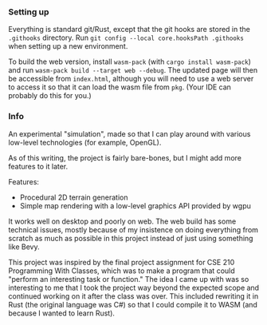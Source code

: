 ### Setting up

Everything is standard git/Rust, except that the git hooks are stored in the `.githooks` directory. Run `git config --local core.hooksPath .githooks` when setting up a new environment.

To build the web version, install `wasm-pack` (with `cargo install wasm-pack`) and run `wasm-pack build --target web --debug`. The updated page will then be accessible from `index.html`, although you will need to use a web server to access it so that it can load the wasm file from `pkg`. (Your IDE can probably do this for you.)

### Info

An experimental "simulation", made so that I can play around with various low-level technologies (for example, OpenGL).

As of this writing, the project is fairly bare-bones, but I might add more features to it later.

Features:
- Procedural 2D terrain generation
- Simple map rendering with a low-level graphics API provided by wgpu

It works well on desktop and poorly on web. The web build has some technical issues, mostly because of my insistence on doing everything from scratch as much as possible in this project instead of just using something like Bevy.

This project was inspired by the final project assignment for CSE 210 Programming With Classes, which was to make a program that could "perform an interesting task or function." The idea I came up with was so interesting to me that I took the project way beyond the expected scope and continued working on it after the class was over. This included rewriting it in Rust (the original language was C#) so that I could compile it to WASM (and because I wanted to learn Rust).
